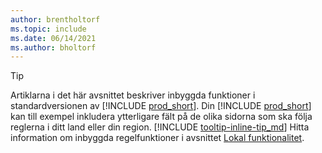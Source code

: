 ```yaml
---
author: brentholtorf
ms.topic: include
ms.date: 06/14/2021
ms.author: bholtorf
---
```

> [!TIP]
> Artiklarna i det här avsnittet beskriver inbyggda funktioner i standardversionen av [!INCLUDE [prod_short](prod_short.md)]. Din [!INCLUDE [prod_short](prod_short.md)] kan till exempel inkludera ytterligare fält på de olika sidorna som ska följa reglerna i ditt land eller din region. [!INCLUDE [tooltip-inline-tip_md](tooltip-inline-tip_md.md)] Hitta information om inbyggda regelfunktioner i avsnittet [Lokal funktionalitet](../about-localization.md).